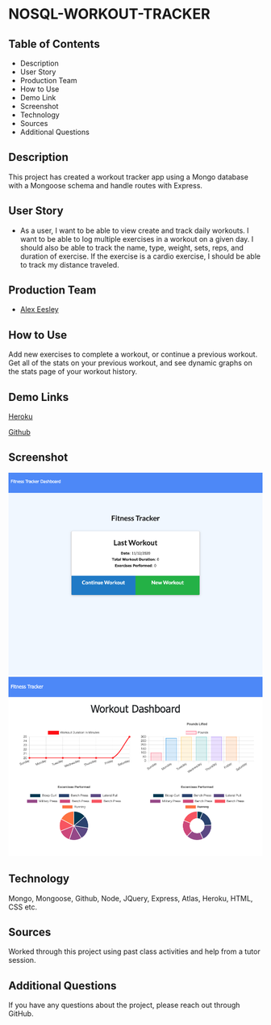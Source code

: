 # NOSQL-WORKOUT-TRACKER

## Table of Contents
* Description
* User Story
* Production Team
* How to Use
* Demo Link
* Screenshot
* Technology
* Sources
* Additional Questions   

## Description 
This project has created a workout tracker app using a Mongo database with a Mongoose schema and handle routes with Express.

## User Story

* As a user, I want to be able to view create and track daily workouts. I want to be able to log multiple exercises in a workout on a given day. I should also be able to track the name, type, weight, sets, reps, and duration of exercise. If the exercise is a cardio exercise, I should be able to track my distance traveled.

## Production Team
* [Alex Eesley ](https://github.com/aeesley)

## How to Use
Add new exercises to complete a workout, or continue a previous workout. Get all of the stats on your previous workout, and see dynamic graphs on the stats page of your workout history.

## Demo Links 
[Heroku](https://workout-tracker-23456464.herokuapp.com/)

[Github](https://github.com/aeesley/nosql-workout-tracker)

## Screenshot
![Homepage](./fitness-tracker-homepage.png)
![Stats](./nosql-workout-tracker-stats.png)

## Technology
Mongo, Mongoose, Github, Node, JQuery, Express, Atlas, Heroku, HTML, CSS etc.

## Sources
Worked through this project using past class activities and help from a tutor session.

## Additional Questions
If you have any questions about the project, please reach out through GitHub.

